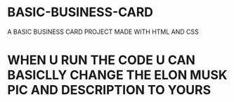 # BASIC-BUSINESS-CARD
A BASIC BUSINESS CARD PROJECT MADE WITH HTML AND CSS
# WHEN U RUN THE CODE U CAN BASICLLY CHANGE THE ELON MUSK PIC AND DESCRIPTION TO YOURS
